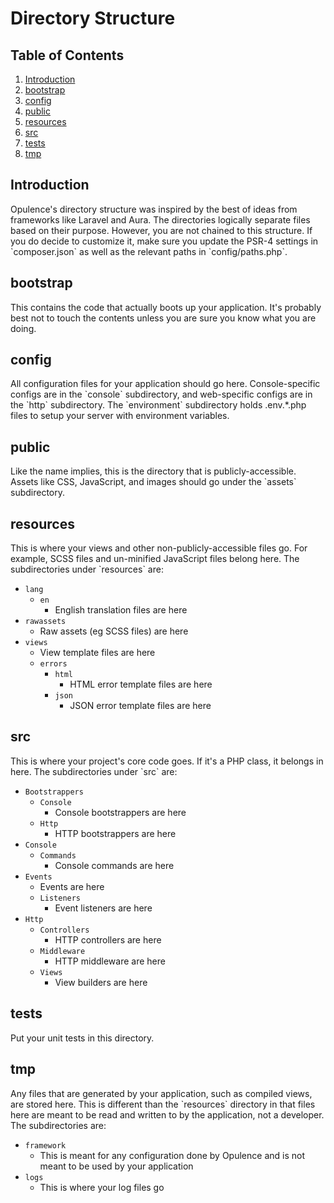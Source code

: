 # Directory Structure

## Table of Contents
1. [Introduction](#introduction)
2. [bootstrap](#bootstrap)
3. [config](#config)
4. [public](#public)
5. [resources](#resources)
6. [src](#src)
7. [tests](#tests)
8. [tmp](#tmp)

<h2 id="introduction">Introduction</h2>
Opulence's directory structure was inspired by the best of ideas from frameworks like Laravel and Aura.  The directories logically separate files based on their purpose.  However, you are not chained to this structure.  If you do decide to customize it, make sure you update the PSR-4 settings in `composer.json` as well as the relevant paths in `config/paths.php`.

<h2 id="bootstrap">bootstrap</h2>
This contains the code that actually boots up your application.  It's probably best not to touch the contents unless you are sure you know what you are doing.

<h2 id="config">config</h2>
All configuration files for your application should go here.  Console-specific configs are in the `console` subdirectory, and web-specific configs are in the `http` subdirectory.  The `environment` subdirectory holds .env.*.php files to setup your server with environment variables.

<h2 id="public">public</h2>
Like the name implies, this is the directory that is publicly-accessible.  Assets like CSS, JavaScript, and images should go under the `assets` subdirectory.

<h2 id="resources">resources</h2>
This is where your views and other non-publicly-accessible files go.  For example, SCSS files and un-minified JavaScript files belong here.  The subdirectories under `resources` are:

* `lang`
  * `en`
      * English translation files are here
* `rawassets`
  * Raw assets (eg SCSS files) are here
* `views`
  * View template files are here
  * `errors`
      * `html`
          * HTML error template files are here
      * `json`
          * JSON error template files are here

<h2 id="src">src</h2>
This is where your project's core code goes.  If it's a PHP class, it belongs in here.  The subdirectories under `src` are:

* `Bootstrappers`
  * `Console`
      * Console bootstrappers are here
  * `Http`
      * HTTP bootstrappers are here
* `Console`
  * `Commands`
      * Console commands are here
* `Events`
  * Events are here
  * `Listeners`
      * Event listeners are here
* `Http`
  * `Controllers`
      * HTTP controllers are here
  * `Middleware`
      * HTTP middleware are here
  * `Views`
      * View builders are here
 
<h2 id="tests">tests</h2>
Put your unit tests in this directory.

<h2 id="tmp">tmp</h2>
Any files that are generated by your application, such as compiled views, are stored here.  This is different than the `resources` directory in that files here are meant to be read and written to by the application, not a developer.  The subdirectories are:

* `framework`
  * This is meant for any configuration done by Opulence and is not meant to be used by your application
* `logs`
  * This is where your log files go